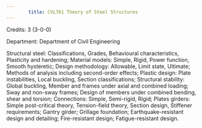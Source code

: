 ```yaml
---
        title: CVL761 Theory of Steel Structures
---
```

Credits: 3 (3-0-0)

Department: Department of Civil Engineering

Structural steel: Classifications, Grades, Behavioural characteristics, Plasticity and hardening; Material models: Simple, Rigid, Power function, Smooth hysteretic; Design methodology: Allowable, Limit state, Ultimate; Methods of analysis including second-order effects; Plastic design: Plate instabilities, Local buckling, Section classifications; Structural stability: Global buckling, Member and frames under axial and combined loading; Sway and non-sway frames; Design of members under combined bending, shear and torsion; Connections: Simple, Semi-rigid, Rigid; Plates girders: Simple post-critical theory, Tension-field theory, Section design, Stiffener requirements; Gantry girder; Grillage foundation; Earthquake-resistant design and detailing; Fire-resistant design; Fatigue-resistant design.